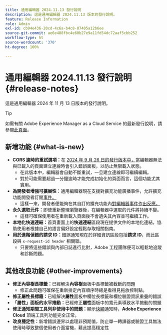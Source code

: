 ```yaml
---
title: 通用編輯器 2024.11.13 發行說明
description: 這是通用編輯器 2024.11.13 版本的發行說明。
feature: Release Information
role: Admin
exl-id: cb94e436-20cd-4c6a-b4c8-07405a12b6ee
source-git-commit: ae6e488fbc4e60b27e9a11fd54dc72aaf5cbb252
workflow-type: ht
source-wordcount: '370'
ht-degree: 100%

---
```


# 通用編輯器 2024.11.13 發行說明 {#release-notes}

這是通用編輯器 2024 年 11 月 13 日版本的發行說明。

>[!TIP]
>
>如需有關 Adobe Experience Manager as a Cloud Service 的最新發行說明，請參閱[此頁面](/help/release-notes/release-notes-cloud/release-notes-current.md)。

## 新增功能 {#what-is-new}

* **CORS 逾時的重試選項：**&#x200B;在 [2024 年 9 月 26 日的發行版本中，](/help/release-notes/universal-editor/2024/2024-09-26.md)當編輯器無法與已載入的頁面建立連線時會引入錯誤面板，以防止無限載入狀態。
   * 在此版本中，編輯器會自動不斷重試，一旦建立連線即可繼續編輯。
   * 對於可能需要超過一分鐘逾時才能完成初始化的頁面而言，這個功能尤其實用。
* **為開發者增強可擴展性：**&#x200B;通用編輯器現在支援對擴充功能廣播事件，允許擴充功能開發者訂閱[事件。](/help/implementing/universal-editor/events.md)
   * 這樣一來，開發者便能夠在其自訂的擴充功能內[對編輯器事件作出反應。](/help/implementing/universal-editor/customizing.md#extending)
* **永久選取元件：**&#x200B;即使重新整理瀏覽器後，在編輯器中選取的元件將持續不變。
   * 這樣可確保使用者在重新載入頁面後不會遺失其內容並可繼續工作。
* **本地化快速連結：**&#x200B;首頁畫面上的&#x200B;**快速連結**&#x200B;區段現在提供文件的本地化連結，協助使用者根據自己的語言偏好設定輕鬆存取相關指南。
* **用於進階偵錯的請求 ID：**&#x200B;錯誤通知現在於詳細資訊區段包括&#x200B;**請求 ID**，而此區段與 `x-request-id header` 相關聯。
   * 只要將這些錯誤與內部日誌進行比對，Adobe 工程團隊便可以輕鬆地追蹤和診斷問題。

## 其他改良功能 {#other-improvements}

* **修正內容樹長標籤：**&#x200B;已經解決&#x200B;**內容樹**&#x200B;面板中長標籤被截斷的問題
   * 修正此問題可確保在重新排定內容順序時總是看得見拖放控制點。
* **修正屬性長標籤：**&#x200B;已經解決&#x200B;**屬性**&#x200B;面板中欄位長標籤和欄位驗證資訊重疊的錯誤
* **「屬性」面板的水平捲動：**&#x200B;已經修正&#x200B;**屬性**&#x200B;面板中的寬元素導致水平捲動的問題
* **修正通知期間工具列非使用中的問題：**&#x200B;顯示[快顯](https://spectrum.adobe.com/page/toast/)通知時，**Adobe Experience Cloud** 頂端工具列功能完全正常。
* **改良穩定性：**&#x200B;新增錯誤邊界以處理非預期值，防止單一轉譯器或驗證工具無法使用時導致整個使用者介面當機，藉此提高穩定性
